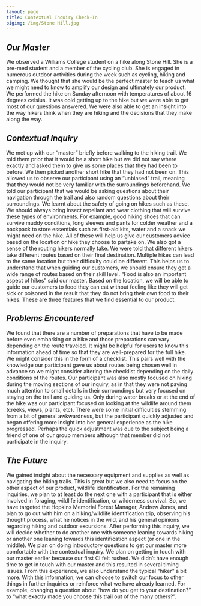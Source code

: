 ```yaml
---
layout: page
title: Contextual Inquiry Check-In
bigimg: /img/Stone Hill.jpg
---
```

## **_Our Master_**  
We observed a Williams College student on a hike along Stone Hill. She is a pre-med student and a member of the cycling club. She is engaged in numerous outdoor activities during the week such as cycling, hiking and camping. We thought that she would be the perfect master to teach us what we might need to know to amplify our design and ultimately our product. We performed the hike on Sunday afternoon with temperatures of about 16 degrees celsius. It was cold getting up to the hike but we were able to get most of our questions answered. We were also able to get an insight into the way hikers think when they are hiking and the decisions that they make along the way.
## **_Contextual Inquiry_**  
We met up with our “master” briefly before walking to the hiking trail. We told them prior that it would be a short hike but we did not say where exactly and asked them to give us some places that they had been to before. We then picked another short hike that they had not been on. This allowed us to observe our participant using an “unbiased” trail, meaning that they would not be very familiar with the surroundings beforehand. We told our participant that we would be asking questions about their navigation through the trail and also random questions about their surroundings. 
We learnt about the safety of going on hikes such as these. We should always bring insect repellant and wear clothing that will survive these types of environments. For example, good hiking shoes that can survive muddy conditions, long sleeves and pants for colder weather and a backpack to store essentials such as first-aid kits, water and a snack we might need on the hike. All of these will help us give our customers advice based on the location or hike they choose to partake on. We also got a sense of the routing hikers normally take. We were told that different hikers take different routes based on their final destination. Multiple hikes can lead to the same location but their difficulty could be different. This helps us to understand that when guiding our customers, we should ensure they get a wide range of routes based on their skill level. “Food is also an important aspect of hikes” said our master. Based on the location, we will be able to guide our customers to food they can eat without feeling like they will get sick or poisoned in the result that they do not bring their own food to their hikes. These are three features that we find essential to our product.
## **_Problems Encountered_**  
We found that there are a number of preparations that have to be made before even embarking on a hike and those preparations can vary depending on the route traveled. It might be helpful for users to know this information ahead of time so that they are well-prepared for the full hike. We might consider this in the form of a checklist. This pairs well with the knowledge our participant gave us about routes being chosen well in advance so we might consider altering the checklist depending on the daily conditions of the routes. 
Our participant was also mostly focused on hiking during the moving sections of our inquiry, as in that they were not paying much attention to small details in their surroundings but very focused on staying on the trail and guiding us. Only during water breaks or at the end of the hike was our participant focused on looking at the wildlife around them (creeks, views, plants, etc). 
There were some initial difficulties stemming from a bit of general awkwardness, but the participant quickly adjusted and began offering more insight into her general experience as the hike progressed. Perhaps the quick adjustment was due to the subject being a friend of one of our group members although that member did not participate in the inquiry.
## **_The Future_**  
We gained insight about the necessary equipment and supplies as well as navigating the hiking trails. This is great but we also need to focus on the other aspect of our product, wildlife identification. For the remaining inquiries, we plan to at least do the next one with a participant that is either involved in foraging, wildlife identification, or wilderness survival. So, we have targeted the Hopkins Memorial Forest Manager, Andrew Jones, and plan to go out with him on a hiking/wildlife identification trip, observing his thought process, what he notices in the wild, and his general opinions regarding hiking and outdoor excursions. After performing this inquiry, we will decide whether to do another one with someone leaning towards hiking or another one leaning towards this identification aspect (or one in the middle). 
We plan on doing introductory questions to get our master more comfortable with the contextual inquiry. We plan on getting in touch with our master earlier because our first CI felt rushed. We didn’t have enough time to get in touch with our master and this resulted in several timing issues. From this experience, we also understand the typical “hiker” a bit more. With this information, we can choose to switch our focus to other things in further inquiries or reinforce what we have already learned. For example, changing a question about “how do you get to your destination?” to “what exactly made you choose this trail out of the many others?”.
